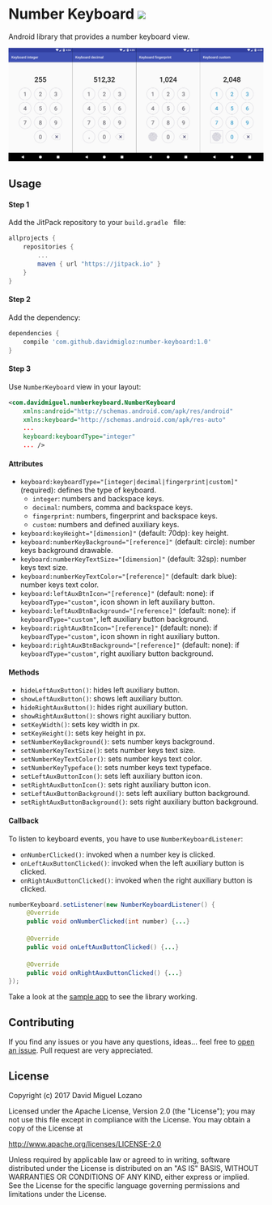 # Number Keyboard  [![](https://jitpack.io/v/davidmigloz/number-keyboard.svg)](https://jitpack.io/#davidmigloz/number-keyboard)

Android library that provides a number keyboard view.

![screenshot](img/screenshot.jpg)

## Usage

#### Step 1

Add the JitPack repository to your `build.gradle ` file:

```gradle
allprojects {
	repositories {
		...
		maven { url "https://jitpack.io" }
	}
}
```

#### Step 2

Add the dependency:

```gradle
dependencies {
	compile 'com.github.davidmigloz:number-keyboard:1.0'
}
```

#### Step 3

Use `NumberKeyboard` view in your layout:

```xml
<com.davidmiguel.numberkeyboard.NumberKeyboard
    xmlns:android="http://schemas.android.com/apk/res/android"
    xmlns:keyboard="http://schemas.android.com/apk/res-auto"
    ...
    keyboard:keyboardType="integer"
    ... />
```

#### Attributes

- `keyboard:keyboardType="[integer|decimal|fingerprint|custom]"` (required): defines the type of keyboard.
  - `integer`: numbers and backspace keys.
  - `decimal`: numbers, comma and backspace keys.
  - `fingerprint`: numbers, fingerprint and backspace keys.
  - `custom`: numbers and defined auxiliary keys.
- `keyboard:keyHeight="[dimension]"` (default: 70dp): key height.
- `keyboard:numberKeyBackground="[reference]"` (default: circle): number keys background drawable.
- `keyboard:numberKeyTextSize="[dimension]"` (default: 32sp): number keys text size.
- `keyboard:numberKeyTextColor="[reference]"` (default: dark blue): number keys text color.
- `keyboard:leftAuxBtnIcon="[reference]"` (default: none): if `keyboardType="custom"`, icon shown in left auxiliary button.
- `keyboard:leftAuxBtnBackground="[reference]"` (default: none): if `keyboardType="custom"`, left auxiliary button background.
- `keyboard:rightAuxBtnIcon="[reference]"` (default: none): if `keyboardType="custom"`, icon shown in right auxiliary button.
- `keyboard:rightAuxBtnBackground="[reference]"` (default: none): if `keyboardType="custom"`, right auxiliary button background.  

#### Methods

- `hideLeftAuxButton()`: hides left auxiliary button.
- `showLeftAuxButton()`: shows left auxiliary button.
- `hideRightAuxButton()`: hides right auxiliary button.
- `showRightAuxButton()`: shows right auxiliary button.
- `setKeyWidth()`: sets key width in px.
- `setKeyHeight()`: sets key height in px.
- `setNumberKeyBackground()`: sets number keys background.
- `setNumberKeyTextSize()`: sets number keys text size.
- `setNumberKeyTextColor()`: sets number keys text color.
- `setNumberKeyTypeface()`: sets number keys text typeface.
- `setLeftAuxButtonIcon()`: sets left auxiliary button icon.
- `setRightAuxButtonIcon()`: sets right auxiliary button icon.
- `setLeftAuxButtonBackground()`: sets left auxiliary button background.
- `setRightAuxButtonBackground()`: sets right auxiliary button background.

#### Callback

To listen to keyboard events, you have to use `NumberKeyboardListener`:

- `onNumberClicked()`: invoked when a number key is clicked.
- `onLeftAuxButtonClicked()`: invoked when the left auxiliary button is clicked.
- `onRightAuxButtonClicked()`: invoked when the right auxiliary button is clicked.

```java
numberKeyboard.setListener(new NumberKeyboardListener() {
     @Override
     public void onNumberClicked(int number) {...}

     @Override
     public void onLeftAuxButtonClicked() {...}

     @Override
     public void onRightAuxButtonClicked() {...}
});
```

Take a look at the [sample app](https://github.com/davidmigloz/number-keyboard/tree/master/sample) to see the library working.

## Contributing

If you find any issues or you have any questions, ideas... feel free to [open an issue](https://github.com/davidmigloz/number-keyboard/issues/new).
Pull request are very appreciated.

## License

Copyright (c) 2017 David Miguel Lozano

Licensed under the Apache License, Version 2.0 (the "License");
you may not use this file except in compliance with the License.
You may obtain a copy of the License at

http://www.apache.org/licenses/LICENSE-2.0

Unless required by applicable law or agreed to in writing, software
distributed under the License is distributed on an "AS IS" BASIS,
WITHOUT WARRANTIES OR CONDITIONS OF ANY KIND, either express or implied.
See the License for the specific language governing permissions and
limitations under the License.
